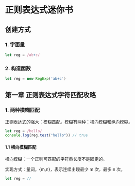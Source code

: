 # 正则表达式迷你书

## 创建方式

### 1. 字面量

```js
let reg = /ab+c/
```

### 2. 构造函数

```js
let reg = new RegExp('ab+c')
```

## 第一章 正则表达式字符匹配攻略

### 1. 两种模糊匹配

正则表达式的强大：模糊匹配。模糊有两种：横向模糊和纵向模糊。

```js
let reg = /hello/
console.log(reg.test("hello")) // true
```

#### 1.1 横向模糊匹配

横向模糊：一个正则可匹配的字符串长度不是固定的。

实现方式：量词。{m,n}，表示连续出现最少 m 次，最多 n 次。

```js
let reg = //
```

